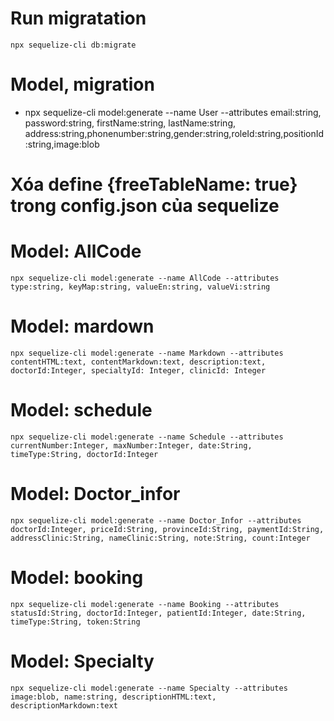 # Run migratation
    npx sequelize-cli db:migrate

# Model, migration
- npx sequelize-cli model:generate --name User --attributes email:string, password:string, firstName:string, lastName:string, address:string,phonenumber:string,gender:string,roleId:string,positionId:string,image:blob


# Xóa define {freeTableName: true} trong config.json của sequelize

# Model: AllCode
    npx sequelize-cli model:generate --name AllCode --attributes type:string, keyMap:string, valueEn:string, valueVi:string

# Model: mardown
    npx sequelize-cli model:generate --name Markdown --attributes contentHTML:text, contentMarkdown:text, description:text, doctorId:Integer, specialtyId: Integer, clinicId: Integer

# Model: schedule
    npx sequelize-cli model:generate --name Schedule --attributes currentNumber:Integer, maxNumber:Integer, date:String, timeType:String, doctorId:Integer

# Model: Doctor_infor
    npx sequelize-cli model:generate --name Doctor_Infor --attributes doctorId:Integer, priceId:String, provinceId:String, paymentId:String, addressClinic:String, nameClinic:String, note:String, count:Integer

# Model: booking
    npx sequelize-cli model:generate --name Booking --attributes statusId:String, doctorId:Integer, patientId:Integer, date:String, timeType:String, token:String

# Model: Specialty
    npx sequelize-cli model:generate --name Specialty --attributes image:blob, name:string, descriptionHTML:text, descriptionMarkdown:text